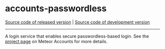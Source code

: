 # accounts-passwordless
[Source code of released version](https://github.com/meteor/meteor/tree/master/packages/accounts-passwordless) | [Source code of development version](https://github.com/meteor/meteor/tree/devel/packages/accounts-passwordless)
***

A login service that enables secure passwordless-based login. See the [project page](https://www.meteor.com/accounts) on Meteor Accounts for more details.
